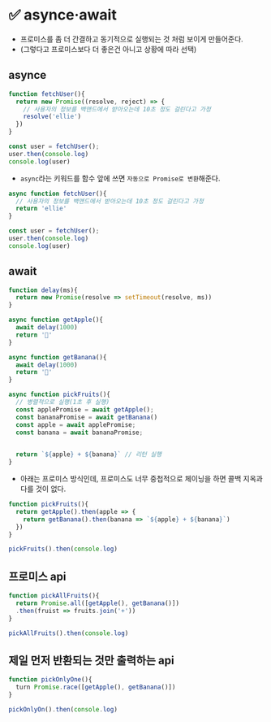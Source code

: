 # ✅ asynce·await
* 프로미스를 좀 더 간결하고 동기적으로 실행되는 것 처럼 보이게 만들어준다.  
* (그렇다고 프로미스보다 더 좋은건 아니고 상황에 따라 선택)

## asynce
```js
function fetchUser(){
  return new Promise((resolve, reject) => {
    // 사용자의 정보를 백앤드에서 받아오는데 10초 정도 걸린다고 가정
    resolve('ellie')
  })
}

const user = fetchUser(); 
user.then(console.log)
console.log(user)
```
* `async`라는 키워드를 함수 앞에 쓰면 `자동으로 Promise로 변환`해준다.
```js
async function fetchUser(){
  // 사용자의 정보를 백앤드에서 받아오는데 10초 정도 걸린다고 가정
  return 'ellie'
}

const user = fetchUser(); 
user.then(console.log)
console.log(user)
```
## await
```js
function delay(ms){
  return new Promise(resolve => setTimeout(resolve, ms))
}

async function getApple(){
  await delay(1000)
  return '🍎'
}

async function getBanana(){
  await delay(1000)
  return '🍌'
}

async function pickFruits(){
  // 병렬적으로 실행(1초 후 실행)
  const applePromise = await getApple(); 
  const bananaPromise = await getBanana() 
  const apple = await applePromise;
  const banana = await bananaPromise;

  
  return `${apple} + ${banana}` // 리턴 실행
}
```
* 아래는 프로미스 방식인데, 프로미스도 너무 중첩적으로 체이닝을 하면 콜백 지옥과 다를 것이 없다.
```js
function pickFruits(){
  return getApple().then(apple => {
    return getBanana().then(banana => `${apple} + ${banana}`)
  })
}

pickFruits().then(console.log)
```
## 프로미스 api
```js
function pickAllFruits(){
  return Promise.all([getApple(), getBanana()])
  .then(fruist => fruits.join('+'))
}

pickAllFruits().then(console.log)
```
## 제일 먼저 반환되는 것만 출력하는 api
```js
function pickOnlyOne(){
  turn Promise.race([getApple(), getBanana()])
}

pickOnlyOn().then(console.log)
```
